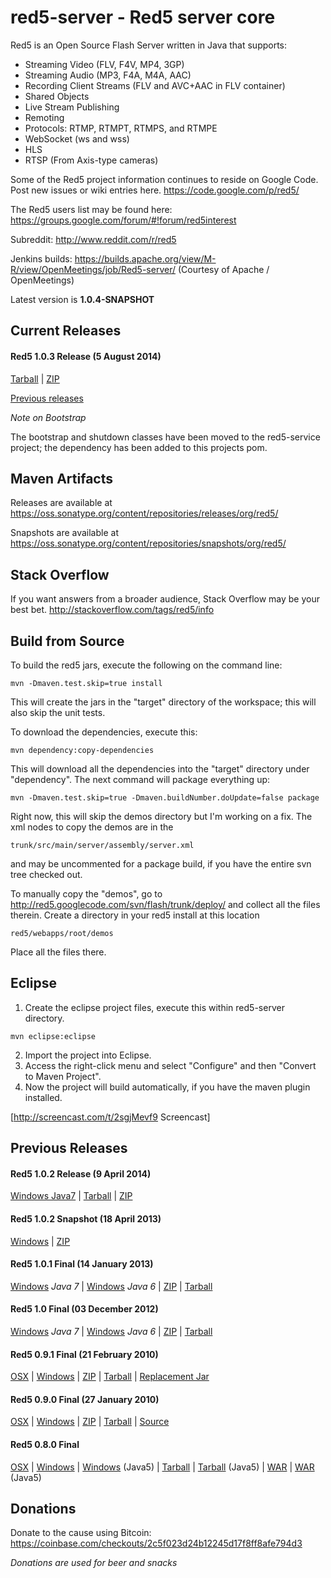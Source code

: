 red5-server - Red5 server core
===========

Red5 is an Open Source Flash Server written in Java that supports:

 * Streaming Video (FLV, F4V, MP4, 3GP)
 * Streaming Audio (MP3, F4A, M4A, AAC)
 * Recording Client Streams (FLV and AVC+AAC in FLV container)
 * Shared Objects
 * Live Stream Publishing
 * Remoting
 * Protocols: RTMP, RTMPT, RTMPS, and RTMPE
 * WebSocket (ws and wss)
 * HLS
 * RTSP (From Axis-type cameras)

Some of the Red5 project information continues to reside on Google Code. Post new issues or wiki entries here. https://code.google.com/p/red5/

The Red5 users list may be found here: https://groups.google.com/forum/#!forum/red5interest

Subreddit: http://www.reddit.com/r/red5

Jenkins builds: https://builds.apache.org/view/M-R/view/OpenMeetings/job/Red5-server/ (Courtesy of Apache / OpenMeetings)

Latest version is <b>1.0.4-SNAPSHOT</b>

Current Releases
----------------

<h4>Red5 1.0.3 Release (5 August 2014)</h4>
<a href="https://mega.co.nz/#!JcNwyKab!Mk7aMIL_bAsRQgReBz0hIuDBs0vfncl901ZtLY3u0dM">Tarball</a> | 
<a href="https://mega.co.nz/#!1BdigLgY!m_mGoSw5SEPh0Nf8qGGmGaUn3VXpIVrYHpVYCYNsK7Q">ZIP</a>

<a href="https://github.com/Red5/red5-server/blob/master/README.md#previous-releases">Previous releases</a>

<i>Note on Bootstrap</i>

The bootstrap and shutdown classes have been moved to the red5-service project; the dependency has been added to this projects pom.

Maven Artifacts
-----------------

Releases are available at https://oss.sonatype.org/content/repositories/releases/org/red5/

Snapshots are available at https://oss.sonatype.org/content/repositories/snapshots/org/red5/

Stack Overflow
--------------
If you want answers from a broader audience, Stack Overflow may be your best bet.
http://stackoverflow.com/tags/red5/info

Build from Source
-----------------

To build the red5 jars, execute the following on the command line:
```
mvn -Dmaven.test.skip=true install
```
This will create the jars in the "target" directory of the workspace; this will also skip the unit tests.

To download the dependencies, execute this:
```
mvn dependency:copy-dependencies
```
This will download all the dependencies into the "target" directory under "dependency". The next command will package everything up:
```
mvn -Dmaven.test.skip=true -Dmaven.buildNumber.doUpdate=false package
```
Right now, this will skip the demos directory but I'm working on a fix. The xml nodes to copy the demos are in the
```
trunk/src/main/server/assembly/server.xml
```
and may be uncommented for a package build, if you have the entire svn tree checked out.

To manually copy the "demos", go to http://red5.googlecode.com/svn/flash/trunk/deploy/ and collect all the files therein. Create a directory in your red5 install at this location 
```
red5/webapps/root/demos
```
Place all the files there.

Eclipse
----------

1. Create the eclipse project files, execute this within red5-server directory.
```
mvn eclipse:eclipse
```
2. Import the project into Eclipse.
3. Access the right-click menu and select "Configure" and then "Convert to Maven Project".
4. Now the project will build automatically, if you have the maven plugin installed.

[http://screencast.com/t/2sgjMevf9 Screencast]

Previous Releases
-------------------

<h4>Red5 1.0.2 Release (9 April 2014)</h4>
<a href="https://mega.co.nz/#!FFsV0TIC!eEeGePK30nCv0xF5E7w_6S3b_z8Y9pjzMkp2-UgZTYk">Windows Java7</a> | 
<a href="https://mega.co.nz/#!8EUFwAxR!qJjgtFCs5tY86ZDqolL_nL9SsWradm4BQeOugffZqqs">Tarball</a> | 
<a href="https://mega.co.nz/#!QUNEiDoI!RhT8p660eJImIuI3kRhuZHfRWxtnZTSpp0-va2_wyrw">ZIP</a>

<h4>Red5 1.0.2 Snapshot (18 April 2013)</h4>

<a href="https://mega.co.nz/#!5M0zAKyZ!EajiiQUjjr9N6Lcpi2NTG2JY-e4owoGaUy5ilqxc6Fc">Windows</a> | 
<a href="https://mega.co.nz/#!gYV0TBjY!H-1RSkcRHbQ-OBFJVXuVkmPIdt8LdZ5cM4OigHRZNE0">ZIP</a> 

<h4>Red5 1.0.1 Final (14 January 2013)</h4>

<a href="http://red5.org/downloads/red5/1_0_1/setup-Red5-1.0.1.exe">Windows</a> _Java 7_ | 
<a href="http://red5.org/downloads/red5/1_0_1/setup-Red5-1.0.1-java6.exe">Windows</a> _Java 6_ | <a href="http://red5.org/downloads/red5/1_0_1/red5-1.0.1.zip">ZIP</a> | 
<a href="http://red5.org/downloads/red5/1_0_1/red5-1.0.1.tar.gz">Tarball</a>

<h4>Red5 1.0 Final (03 December 2012)</h4>

<a href="http://red5.org/downloads/red5/1_0/setup-Red5-1.0.0.exe">Windows</a> _Java 7_ | 
<a href="http://red5.org/downloads/red5/1_0/setup-Red5-1.0.0-java6.exe">Windows</a> _Java 6_ | <a href="http://red5.org/downloads/red5/1_0/red5-1.0.0.zip">ZIP</a> |
<a href="http://red5.org/downloads/red5/1_0/red5-1.0.0.tar.gz">Tarball</a>

<h4>Red5 0.9.1 Final (21 February 2010)</h4>

<a href="http://red5.org/downloads/red5/0_9/red5-0.9.1.dmg">OSX</a> | 
<a href="http://red5.org/downloads/red5/0_9/setup-Red5-0.9.1.exe">Windows</a> | 
<a href="http://red5.org/downloads/red5/0_9/red5-0.9.1.zip">ZIP</a> | 
<a href="http://red5.org/downloads/red5/0_9/red5-0.9.1.tar.gz">Tarball</a> | 
<a href="http://red5.org/downloads/red5/0_9/red5-0.9.1.jar">Replacement Jar</a>

<h4>Red5 0.9.0 Final (27 January 2010)</h4>

<a href="http://red5.org/downloads/red5/0_9/red5-0.9.0.dmg">OSX</a> | 
<a href="http://red5.org/downloads/red5/0_9/setup-Red5-0.9.0.exe">Windows</a> | 
<a href="http://red5.org/downloads/red5/0_9/red5-0.9.0.zip">ZIP</a> | 
<a href="http://red5.org/downloads/red5/0_9/red5-0.9.0.tar.gz">Tarball</a> | 
<a href="http://red5.org/downloads/red5/0_9/red5-src-0.9.0.zip">Source</a>

<h4>Red5 0.8.0 Final</h4>

<a href="http://red5.org/downloads/red5/0_8/setup-red5-0.8.0.dmg">OSX</a> | 
<a href="http://red5.org/downloads/red5/0_8/setup-Red5-0.8.0.exe">Windows</a> | 
<a href="http://red5.org/downloads/red5/0_8/setup-Red5-0.8.0-java5.exe">Windows</a> (Java5) | 
<a href="http://red5.org/downloads/red5/0_8/red5-0.8.0.tar.gz">Tarball</a> | 
<a href="http://red5.org/downloads/red5/0_8/red5-0.8.0-java5.tar.gz">Tarball</a> (Java5) | 
<a href="http://red5.org/downloads/red5/0_8/red5-war-0.8.0.zip">WAR</a> | 
<a href="http://red5.org/downloads/red5/0_8/red5-war-0.8.0-java5.zip">WAR</a> (Java5)

Donations
-------------
Donate to the cause using Bitcoin: https://coinbase.com/checkouts/2c5f023d24b12245d17f8ff8afe794d3

<i>Donations are used for beer and snacks</i>
